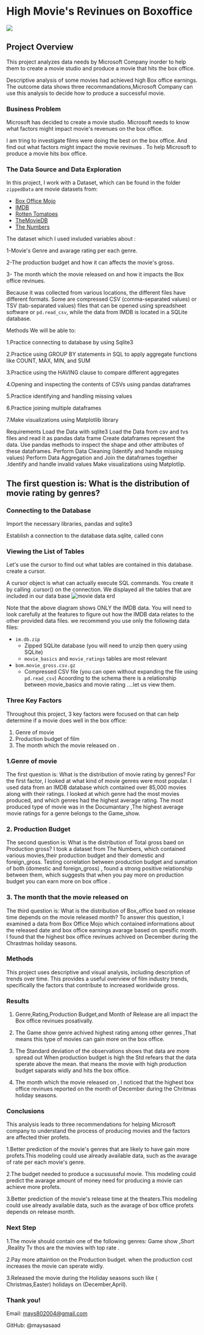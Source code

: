 # High Movie's Revinues on Boxoffice

<img src='path/to/image-3.png'>

## Project Overview

This project analyzes data needs by Microsoft Company inorder to help them to create a movie studio and produce a movie that hits the box office.

Descriptive analysis of some movies had achieved high Box office earnings. The outcome data shows three recommandations,Microsoft Company can use this analysis to decide how to produce a successful movie.

### Business Problem

Microsoft has decided to create a movie studio. Microsoft needs to know what factors might impact movie's revenues on the box office.

I am tring to investigate films were doing the best on the box office. 
And find out what factors might impact the movie revinues .
To help Microsoft to produce a movie hits box office.

### The Data Source and Data Exploration

In this project, I work with a Dataset, which can be found in the folder `zippedData` are movie datasets from:

* [Box Office Mojo](https://www.boxofficemojo.com/)
* [IMDB](https://www.imdb.com/)
* [Rotten Tomatoes](https://www.rottentomatoes.com/)
* [TheMovieDB](https://www.themoviedb.org/)
* [The Numbers](https://www.the-numbers.com/)

The dataset which I used inxluded variables about :

1-Movie's Genre and avarage rating per each genre.

2-The production budget and how it can affects the movie's gross.

3- The month which the movie released on and how it impacts the Box office revinues.

Because it was collected from various locations, the different files have different formats. Some are compressed CSV (comma-separated values) or TSV (tab-separated values) files that can be opened using spreadsheet software or `pd.read_csv`, while the data from IMDB is located in a SQLite database.

Methods
We will be able to:

1.Practice connecting to database by using Sqlite3

2.Practice using GROUP BY statements in SQL to apply aggregate functions like COUNT, MAX, MIN, and SUM

3.Practice using the HAVING clause to compare different aggregates

4.Opening and inspecting the contents of CSVs using pandas dataframes

5.Practice identifying and handling missing values

6.Practice joining multiple dataframes

7.Make visualizations using Matplotlib library

Requirements
Load the Data with sqlite3
Load the Data from csv and tvs files and read it as pandas data frame
Create dataframes represent the data.
Use pandas methods to inspect the shape and other attributes of these dataframes.
Perform Data Cleaning (Identify and handle missing values)
Perform Data Aggregation and Join the dataframes together .Identify and handle invalid values
Make visualizations using Matplotlip.


## The first question is: What is the distribution of movie rating by genres?


### Connecting to the Database
Import the necessary libraries, pandas and sqlite3

Establish a connection to the database data.sqlite, called conn

### Viewing the List of Tables

Let's use the cursor to find out what tables are contained in this database. create a cursor.

A cursor object is what can actually execute SQL commands. You create it by calling .cursor() on the connection.
We displayed all the tables that are included in our data base
![movie data erd](https://raw.githubusercontent.com/learn-co-curriculum/dsc-phase-1-project-v2-4/master/movie_data_erd.jpeg)

Note that the above diagram shows ONLY the IMDB data. You will need to look carefully at the features to figure out how the IMDB data relates to the other provided data files.
 we recommend you use only the following data files:

* `im.db.zip`
  * Zipped SQLite database (you will need to unzip then query using SQLite)
  * `movie_basics` and `movie_ratings` tables are most relevant
* `bom.movie_gross.csv.gz`
  * Compressed CSV file (you can open without expanding the file using `pd.read_csv`)
 Acoording to the schema there is a relationship between movie_basics and movie rating ....let us view them. 

### Three Key Factors
Throughout this project, 3 key factors were focused on that can help determine if a movie does well in the box office:

1. Genre of movie
2. Production budget of film
3. The month which the movie released on .

### 1.Genre of movie
The first question is: What is the distribution of movie rating by genres?
For the first factor, I looked at what kind of movie genres were most popular. I used data from an IMDB database which contained over 85,000 movies along with their ratings.
 I looked at which genre had the most movies produced, and which genres had the highest average rating.
The most produced type of movie was in the Documantary ,The highest average movie ratings for a genre belongs to the Game_show.
### 2. Production Budget
The second question is: What is the distribution of Total gross baed on Production gross?
I took a dataset from The Numbers, which contained various movies,their production budget and their domestic and foreign_gross.
Testing correlation between production budget and sumation of both (domestic and foreign_gross) , found a strong positive relationship between them, which suggests that when you pay more on production budget you can earn more on  box office .
### 3. The month that the movie released on
The third question is: What is the distribution of Box_office baed on release time depends on the movie released month?
To answer this question, I examined a data from Box Office Mojo which contained informations about the released date and box office earnings avarage based on spesific month.
I found that the highest box office revinues achived on December during the Chrastmas holiday seasons.



 


### Methods
This project uses descriptive and visual analysis, including description of trends over time. This provides a useful overview of film industry trends, specifically the factors that contribute to increased worldwide gross.

### Results

1. Genre,Rating,Production Budget,and Month of Release are all impact the Box office            revinues posativally.

2. The Game show genre achived highest rating among other genres ,That means this type of       movies can gain more on the box office.

3. The Standard deviation of the observations shows that data are more spread out
   When production budget is high the Std refears that the data sperate above the mean.
   that means the movie with high production budget saparats widly and hits the box office.
4. The month which the movie released on , I noticed that the highest box office revinues 
   reported on the month of December during the Chritmas holiday seasons.   


### Conclusions
This analysis leads to three recommendations for helping Microsoft company to understand the process of producing movies and the factors are affected thier profets.

1.Better prediction of the movie's genres that are likely to have gain more profets.This       modeling could use already available data, such as the avarage of rate per each movie's     genre.

2.The budget needed to produce a sucssussful movie. This modeling could predict the avarage   amount of money need for producing a movie can achieve more profets.

3.Better prediction of the movie's release time at the theaters.This modeling could use       already available data, such as the avarage of box office profets depends on release         month.

### Next Step
1.The movie should contain one of the following genres:
  Game show ,Short ,Reality Tv thos are the movies with  top rate .

2.Pay more attaintion on the Production budget. when the production cost increases the movie
  can sperate widly.

3.Released the movie during the Holiday seasons such like ( Christmas,Easter) holidays on 
  (December,April).

###  Thank you!
Email: mays802004@gmail.com

GitHub: @maysasaad      
